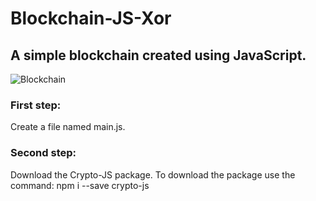 # Blockchain-JS-Xor
## A simple blockchain created using JavaScript.
![Blockchain](https://senfal.com/wp-content/uploads/2017/05/Blokchain.png)
### First step:
Create a file named main.js.
### Second step:
Download the Crypto-JS package. To download the package use the command: npm i --save crypto-js

